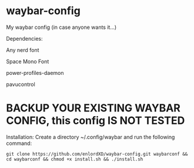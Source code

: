 # waybar-config

My waybar config (in case anyone wants it...)

Dependencies:

Any nerd font

Space Mono Font

power-profiles-daemon

pavucontrol

# BACKUP YOUR EXISTING WAYBAR CONFIG, this config IS NOT TESTED #

Installation:
Create a directory ~/.config/waybar and run the following command:

```
git clone https://github.com/enlordXD/waybar-config.git waybarconf && cd waybarconf && chmod +x install.sh && ./install.sh
```
